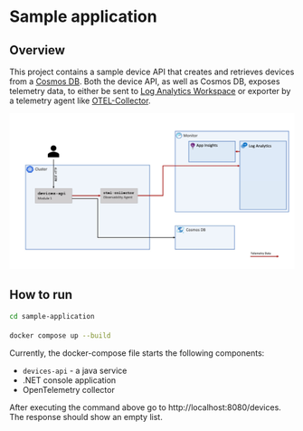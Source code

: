 # Sample application

## Overview

This project contains a sample device API that creates and retrieves devices from a [Cosmos DB](https://learn.microsoft.com/en-us/azure/cosmos-db/introduction). Both the device API, as well as Cosmos DB, exposes telemetry data, to either be sent to [Log Analytics Workspace](https://learn.microsoft.com/en-us/azure/azure-monitor/logs/log-analytics-workspace-overview) or exporter by a telemetry agent like [OTEL-Collector](https://opentelemetry.io/docs/collector/).

![image](./path-1-architetcure.jpg)

## How to run

```bash
cd sample-application

docker compose up --build
```

Currently, the docker-compose file starts the following components: 
* `devices-api` - a java service
* .NET console application
* OpenTelemetry collector

After executing the command above go to http://localhost:8080/devices. The response should show an empty list.
